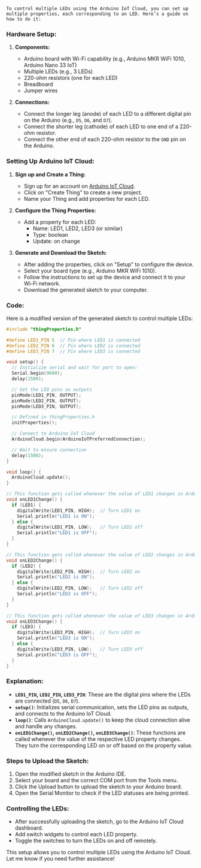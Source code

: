     To control multiple LEDs using the Arduino IoT Cloud, you can set up multiple properties, each corresponding to an LED. Here’s a guide on how to do it:

### Hardware Setup:

1. **Components:**
   - Arduino board with Wi-Fi capability (e.g., Arduino MKR WiFi 1010, Arduino Nano 33 IoT)
   - Multiple LEDs (e.g., 3 LEDs)
   - 220-ohm resistors (one for each LED)
   - Breadboard
   - Jumper wires

2. **Connections:**
   - Connect the longer leg (anode) of each LED to a different digital pin on the Arduino (e.g., `D5`, `D6`, and `D7`).
   - Connect the shorter leg (cathode) of each LED to one end of a 220-ohm resistor.
   - Connect the other end of each 220-ohm resistor to the `GND` pin on the Arduino.

### Setting Up Arduino IoT Cloud:

1. **Sign up and Create a Thing:**
   - Sign up for an account on [Arduino IoT Cloud](https://create.arduino.cc/iot/things).
   - Click on "Create Thing" to create a new project.
   - Name your Thing and add properties for each LED.

2. **Configure the Thing Properties:**
   - Add a property for each LED:
     - Name: LED1, LED2, LED3 (or similar)
     - Type: boolean
     - Update: on change

3. **Generate and Download the Sketch:**
   - After adding the properties, click on "Setup" to configure the device.
   - Select your board type (e.g., Arduino MKR WiFi 1010).
   - Follow the instructions to set up the device and connect it to your Wi-Fi network.
   - Download the generated sketch to your computer.

### Code:

Here is a modified version of the generated sketch to control multiple LEDs:

```cpp
#include "thingProperties.h"

#define LED1_PIN 5  // Pin where LED1 is connected
#define LED2_PIN 6  // Pin where LED2 is connected
#define LED3_PIN 7  // Pin where LED3 is connected

void setup() {
  // Initialize serial and wait for port to open:
  Serial.begin(9600);
  delay(1500); 

  // Set the LED pins as outputs
  pinMode(LED1_PIN, OUTPUT);
  pinMode(LED2_PIN, OUTPUT);
  pinMode(LED3_PIN, OUTPUT);

  // Defined in thingProperties.h
  initProperties();

  // Connect to Arduino IoT Cloud
  ArduinoCloud.begin(ArduinoIoTPreferredConnection);

  // Wait to ensure connection
  delay(1500); 
}

void loop() {
  ArduinoCloud.update();
}

// This function gets called whenever the value of LED1 changes in Arduino IoT Cloud
void onLED1Change() {
  if (LED1) {
    digitalWrite(LED1_PIN, HIGH);  // Turn LED1 on
    Serial.println("LED1 is ON");
  } else {
    digitalWrite(LED1_PIN, LOW);   // Turn LED1 off
    Serial.println("LED1 is OFF");
  }
}

// This function gets called whenever the value of LED2 changes in Arduino IoT Cloud
void onLED2Change() {
  if (LED2) {
    digitalWrite(LED2_PIN, HIGH);  // Turn LED2 on
    Serial.println("LED2 is ON");
  } else {
    digitalWrite(LED2_PIN, LOW);   // Turn LED2 off
    Serial.println("LED2 is OFF");
  }
}

// This function gets called whenever the value of LED3 changes in Arduino IoT Cloud
void onLED3Change() {
  if (LED3) {
    digitalWrite(LED3_PIN, HIGH);  // Turn LED3 on
    Serial.println("LED3 is ON");
  } else {
    digitalWrite(LED3_PIN, LOW);   // Turn LED3 off
    Serial.println("LED3 is OFF");
  }
}
```

### Explanation:

- **`LED1_PIN`, `LED2_PIN`, `LED3_PIN`**: These are the digital pins where the LEDs are connected (`D5`, `D6`, `D7`).
- **`setup()`**: Initializes serial communication, sets the LED pins as outputs, and connects to the Arduino IoT Cloud.
- **`loop()`**: Calls `ArduinoCloud.update()` to keep the cloud connection alive and handle any changes.
- **`onLED1Change()`, `onLED2Change()`, `onLED3Change()`**: These functions are called whenever the value of the respective LED property changes. They turn the corresponding LED on or off based on the property value.

### Steps to Upload the Sketch:

1. Open the modified sketch in the Arduino IDE.
2. Select your board and the correct COM port from the Tools menu.
3. Click the Upload button to upload the sketch to your Arduino board.
4. Open the Serial Monitor to check if the LED statuses are being printed.

### Controlling the LEDs:

- After successfully uploading the sketch, go to the Arduino IoT Cloud dashboard.
- Add switch widgets to control each LED property.
- Toggle the switches to turn the LEDs on and off remotely.

This setup allows you to control multiple LEDs using the Arduino IoT Cloud. Let me know if you need further assistance!